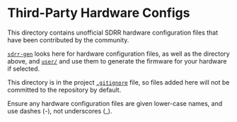 # Third-Party Hardware Configs

This directory contains unofficial SDRR hardware configuration files that have been contributed by the community.

[`sdrr-gen`](/sdrr-gen/README.md) looks here for hardware configuration files, as well as the directory above, and [`user/`](../user/) and use them to generate the firmware for your hardware if selected.

This directory is in the project [`.gitignore`](/.gitignore) file, so files added here will not be committed to the repository by default.

Ensure any hardware configuration files are given lower-case names, and use dashes (-), not underscores (_).
